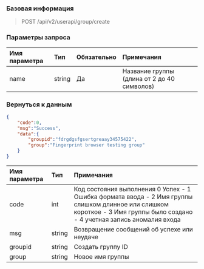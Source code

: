 ### Базовая информация

> POST /api/v2/userapi/group/create

### Параметры запроса

| Имя параметра | Тип | Обязательно | Примечания |
| :-- | :--- | :--- | :---- |
|name|string|Да|Название группы (длина от 2 до 40 символов)|

### Вернуться к данным

```json
{
    "code":0,
    "msg":"Success",
    "data":{
        "groupid":"fdrgdgsfgsertgreaay34575422",
        "group":"Fingerprint browser testing group"
    }
}
```

| Имя параметра | Тип   | Примечания  |
| :------- | :----- | :------------ |
| code     | int | Код состояния выполнения 0 Успех - 1 Ошибка формата ввода - 2 Имя группы слишком длинное или слишком короткое - 3 Имя группы было создано - 4 учетная запись аномалия входа |
|msg|string|Возвращение сообщений об успехе или неудаче|
|groupid|string|Создать группу ID|
|group|string|Новое имя группы|
